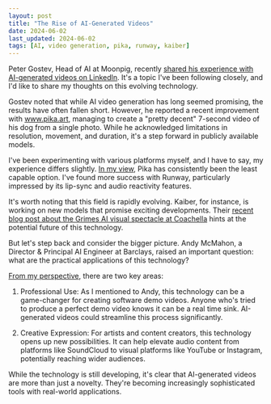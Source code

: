 ```yaml
---
layout: post
title: "The Rise of AI-Generated Videos"
date: 2024-06-02
last_updated: 2024-06-02
tags: [AI, video generation, pika, runway, kaiber]
---
```


Peter Gostev, Head of AI at Moonpig, recently [shared his experience with AI-generated videos on LinkedIn](https://www.linkedin.com/posts/peter-gostev_creating-videos-from-images-has-been-one-ugcPost-7203062473392828417-4kBE?utm_source=share&utm_medium=member_desktop). It's a topic I've been following closely, and I'd like to share my thoughts on this evolving technology.

Gostev noted that while AI video generation has long seemed promising, the results have often fallen short. However, he reported a recent improvement with www.pika.art, managing to create a "pretty decent" 7-second video of his dog from a single photo. While he acknowledged limitations in resolution, movement, and duration, it's a step forward in publicly available models.

I've been experimenting with various platforms myself, and I have to say, my experience differs slightly. [In my view](https://www.linkedin.com/feed/update/urn:li:ugcPost:7203062473392828417?commentUrn=urn%3Ali%3Acomment%3A%28ugcPost%3A7203062473392828417%2C7203136338731122688%29&dashCommentUrn=urn%3Ali%3Afsd_comment%3A%287203136338731122688%2Curn%3Ali%3AugcPost%3A7203062473392828417%29), Pika has consistently been the least capable option. I've found more success with Runway, particularly impressed by its lip-sync and audio reactivity features. 

It's worth noting that this field is rapidly evolving. Kaiber, for instance, is working on new models that promise exciting developments. Their [recent blog post about the Grimes AI visual spectacle at Coachella](https://blog.kaiber.ai/blog/when-art-meets-algorithm-the-grimes-ai-visual-spectacle-at-coachella) hints at the potential future of this technology.

But let's step back and consider the bigger picture. Andy McMahon, a Director & Principal AI Engineer at Barclays, raised an important question: what are the practical applications of this technology? 

[From my perspective](https://www.linkedin.com/feed/update/urn:li:ugcPost:7203062473392828417?commentUrn=urn%3Ali%3Acomment%3A%28ugcPost%3A7203062473392828417%2C7203296819378798592%29&replyUrn=urn%3Ali%3Acomment%3A%28ugcPost%3A7203062473392828417%2C7203329045927731200%29&dashCommentUrn=urn%3Ali%3Afsd_comment%3A%287203296819378798592%2Curn%3Ali%3AugcPost%3A7203062473392828417%29&dashReplyUrn=urn%3Ali%3Afsd_comment%3A%287203329045927731200%2Curn%3Ali%3AugcPost%3A7203062473392828417%29), there are two key areas:

1. Professional Use: As I mentioned to Andy, this technology can be a game-changer for creating software demo videos. Anyone who's tried to produce a perfect demo video knows it can be a real time sink. AI-generated videos could streamline this process significantly.

2. Creative Expression: For artists and content creators, this technology opens up new possibilities. It can help elevate audio content from platforms like SoundCloud to visual platforms like YouTube or Instagram, potentially reaching wider audiences.

While the technology is still developing, it's clear that AI-generated videos are more than just a novelty. They're becoming increasingly sophisticated tools with real-world applications.